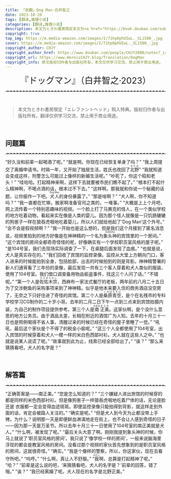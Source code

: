 ```yaml
---
title: 「民翻」Dog Man·白井智之
date: 2023-10-20
tags: [翻译,推理小说]
categories: [翻译,推理小说]
description: 本文为ときわ書房限定本文为<a href="https://book.douban.com/subject/36497658/"><b>「エレファントヘッド」</b></a>购入特典。版权归作者与出版社所有。翻译仅供学习交流，禁止用于商业用途。
copyright: true
top_img: https://m.media-amazon.com/images/I/71hp0phUIwL._SL1500_.jpg
cover: https://m.media-amazon.com/images/I/71hp0phUIwL._SL1500_.jpg
copyright_author: CHJY
copyright_author_href: https://www.douban.com/people/CHJY2000/notes?_i=2247840rKyl-MY
copyright_url: https://www.HereisCHJY.blog/Translation/DogMan
copyright_info: 原文版权归作者与出版社所有，本文仅供学习交流，禁止用于商业用途。
---
```


<html>
    <head>
        <style>
            /* 设置链接的样式 */
            p a {
                text-decoration: none;
                text-decoration-line: none;
                text-decoration-color: none;
                text-decoration-style: none;
                border-bottom: 2px solid #e3e3e3;
            }
            CENTER {
                font-size: 27PX;
                font-style: bold;
            }
            hr {
                border: none; /* 移除默认的边框样式 */
                border-top: 2.5px dashed #E3E3E3; /* 设置上边框为1像素的虚线，颜色为黑色 */
            }
            .hhr {
                border: none; /* 移除默认的边框样式 */
                border-bottom: 2.5px dotted rgba(230, 230, 230,.9); /* 设置上边框为1像素的虚线，颜色为黑色 */
            }
            .dots {
                background-image: radial-gradient(.15em .15em at center center,black,black 50%,transparent);
                background-position: bottom right;
                background-repeat: repeat-x; 
                background-size: 1em 0.3em;
                padding-bottom: .4em; 
            }
            .container {
                display: flex;
                flex-direction: column;
                align-items: center;
                justify-content: space-between;
                width: AUTO;
                background-color: transparent;
                border: .01px solid rgba(0, 0, 0,.05);
                box-sizing: border-box;
                box-shadow: 10px 10px 7.5px rgba(0, 0, 0,.1);
                padding-bottom:0px;
                padding-top:15px;
             }
            .content {
                display: flex;
            }
            .image {
                flex: 0.4;
                display: flex;
                align-items: center;
                justify-content: space-between;
                margin-left: 15px;
                margin-right: 15px;
                margin-top: -12px;
            }
            .text {
                flex: 1.2;
                padding: 10px;
                margin-right: 20px;
                text-align:justify;
            }
            .title {
                order:-1;
                display: flex;
                MARGIN-TOP:5PX;
                justify-content: space-between;
                align-items: center;
                text-align: center;
                font-size: 18px; 
            }
            @media screen and (max-width: 800px) {
                .content {
                    flex-direction: column;
                    align-items: center;
                    justify-content: flex-start;
                }
                .image {
                    order:1;
                    flex:1;
                    margin: 0;
                }
                .text {
                    order:2;
                    flex:1;
                    margin: 0;
                }
            }
        </style>
    </head>
<body>


<center> 『ドッグマン』（白井智之·2023）</center>
<HR>

<BR>

> 本文为ときわ書房限定「エレファントヘッド」购入特典。版权归作者与出版社所有。翻译仅供学习交流，禁止用于商业用途。

<BR>

## 问题篇
<HR>

“好久没和前辈一起喝酒了呢。”
“就是啊。你现在已经恢复单身了吗？”
“我上周提交了离婚申请书。时隔一年，又开始了独居生活，姓氏也改回了<ruby>北野<rt>きたの</rt></ruby>”
“我就知道会变成这样，刑警怎么可能过上像样的新婚生活呢。”
“吵死了，你这个昭和老头！”
“哇哈哈。打起精神来啊，这样下去就要被市民们瞧不起了。”
“根本打不起什么精神啊，不喝点酒的话，根本过不下去。”
“这样啊。那我就和你说一个秘藏的话题，让你振作一下吧。<ruby>犬人<rt>Dog Man</rt></ruby>的身份暴露了。”
“那是啥啊？”
“犬人啊，你不知道吗？”
“我一直都在忙嘛，搬家啊准备官司之类的，一堆事。”
“大概是上上个月吧，网上流传着一个特别恶趣味的视频。一个脸上打了马赛克的怪人，在一个类似学校的地方吃着动物，看起来实在像是人类的婴儿。因为那个怪人就像是一只饥肠辘辘的狗崽子一样在狼吞虎咽地吃着婴儿，所以人们就给他起了‘Dog Man’这个外号。”
“会不会是假视频啊？”
“我一开始也是这么想的，但是我们这个月接到了匿名消息说，视频里拍到的地方好像是在神神精的一个名为<ruby>象头神<rt>Ganesha</rt></ruby>的宾馆里的一个房间。”
“这个宾馆的房间全都奇奇怪怪的呢，好像确实有一个学校职员室风格的屋子呢。”
“是104号室，我们去现场实际调查了一下，在桌腿后面发现了血痕。”
“也就是说，犬人是真实存在的。”
“我们回收了宾馆的监控录像。监控从大堂上方朝向门口，客人进来的时候能拍到全身，包括脸部，出去的时候拍到的则是背影。神神精警署的新人们通宵看了三年份的录像，最后发现一共有三个客人穿着和犬人类似的服装、使用了104号室。我们借口调查备用物品偷盗事件，找这三个人问了话。”
“不错呢。”
“第一个人是<ruby>佐佐木宗<rt>ささきたかし</rt></ruby>，西麻布一家法式餐厅的老板，两年前的八月二十五日为了交涉鲍鱼的采购事项来到了神神精。似乎是他本来要入住的商务酒店没空房了，无奈之下只好住进了奇怪的宾馆。第二个人是<ruby>桑原青空<rt>くわばらそら</rt></ruby>，是个在名残市的专科学校学习CG制作的二十岁小哥。去年的二月二日下午一点到三点来到宾馆拍摄内装，为自己的制作项目提供参考。第三个人是<ruby>南<rt>みまみ</rt></ruby><ruby>正美<rt>まさみ</rt></ruby>。这家伙啊，是个没什么意思的地方公务员。由于酒品太差，长相在附近的酒馆广为人知。去年的十月三十一日也是照例喝得不省人事，清醒过来的时候已经在奇怪的屋子里睡了一觉。”
“吼吼，最后这个家伙是个不得了的税金小偷呢。”
“这三个人全都使用了104号室，出入宾馆的时候穿着和犬人一模一样的米白色西部衬衫。犬人就在这些人之中。”
“也就是说某人说谎了呢。”
“故事就到此为止，线索已经全部给出了。”
“诶？”
“那么来猜猜看吧，犬人的名字是？”

<BR>

## 解答篇
<HR>

“正确答案是——南正美。”
“您是怎么知道的？”
“三个嫌疑人进出旅馆的时候穿的都是同样的米色西部衬衫。但是像狗崽子一样狼吞虎咽地吃着尸体的话，无论是脸还是 衣服都一定会变得血迹斑斑。即便监控录像只能拍得到背影，就这样走到外面的话，肯定会被路人关注的。”
“确实是呢。”
“但是犬人到今天为止都没带上手铐。为什么？说明那一天是即便鲜血淋漓地走在街上，也不会让人感到奇怪的日子——因为那一天是万圣节。所以去年十月三十一日使用了104号室的南正美就是犬人。”
“什么啊，被发现了呢。”
“最后关头大意了啊。刚刚我提到象头神的时候，你马上就说了‘职员室风格的房间’。我只说了‘像学校一样的房间’，一般来说脑海里浮现的都会是教室风格的房间。没看过那个视频的家伙首先想象到的是职员室风格的房间，这就很奇怪。”
“确实。”
“我是个像样的警察，所以，你这家伙，现在去看守所吧。”
“呜呼。”
“什么啊，真让人不舒服。”
“<ruby>我<rt>わたし</rt></ruby>啊，总算是打起精神了呢。”
“哈？”
“前辈是这么说的吧，‘来猜猜看吧，犬人的名字是？’前辈的回答，错了哦。”
“诶？”
“我已经离婚了呢。犬人现在的名字是北野正美。”
